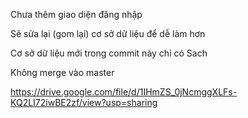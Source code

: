 Chưa thêm giao diện đăng nhập

Sẽ sửa lại (gom lại) cơ sở dữ liệu để dễ làm hơn

Cơ sở dữ liệu mới trong commit này chỉ có Sach

Không merge vào master

https://drive.google.com/file/d/1IHmZS_0jNcmggXLFs-KQ2LI72iwBE2zf/view?usp=sharing
